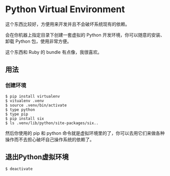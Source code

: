 # Python Virtual Environment

这个东西比较好，方便用来开发并且不会破坏系统现有的依赖。

会在你机器上指定目录下创建一套虚拟的 Python 开发环境，你可以随意的安装、卸载 Python 包，使用非常方便。

这个东西和 Ruby 的 bundle 有点像，我很喜欢。


## 用法

### 创建环境

```
$ pip install virtualenv
$ vitualenv .venv
$ source .venv/bin/activate
$ type python
$ type pip
$ pip install six
$ ls .venv/lib/python/site-packages/six..
```

然后你使用的 pip 和 python 命令就是虚拟环境里的了，你可以去用它们来做各种操作而不去担心破坏自己操作系统的依赖了。


## 退出Python虚拟环境

```
$ deactivate
```
